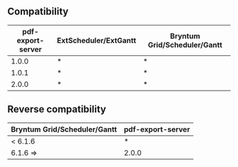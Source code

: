 ## Compatibility

| pdf-export-server | ExtScheduler/ExtGantt | Bryntum Grid/Scheduler/Gantt |
|-------------------|---|---|
| 1.0.0             | * | * |
| 1.0.1             | * | * |
| 2.0.0             | * | * |

## Reverse compatibility

| Bryntum Grid/Scheduler/Gantt | pdf-export-server |
|-----------------------------|------------------|
| < 6.1.6                     | *                |
| 6.1.6 =>                    | 2.0.0            |

